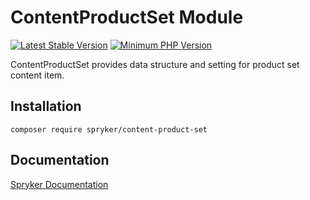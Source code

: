 # ContentProductSet Module
[![Latest Stable Version](https://poser.pugx.org/spryker/content-product-set/v/stable.svg)](https://packagist.org/packages/spryker/content-product-set)
[![Minimum PHP Version](https://img.shields.io/badge/php-%3E%3D%207.4-8892BF.svg)](https://php.net/)

ContentProductSet provides data structure and setting for product set content item.

## Installation

```
composer require spryker/content-product-set
```

## Documentation

[Spryker Documentation](https://documentation.spryker.com)
